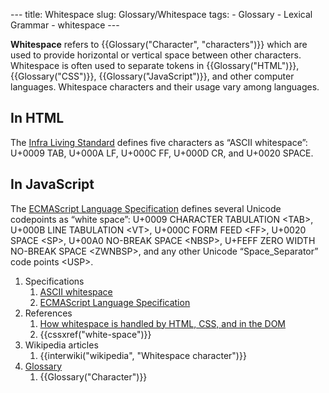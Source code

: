 --- title: Whitespace slug: Glossary/Whitespace tags: - Glossary - Lexical Grammar - whitespace ---

<span class="seoSummary">**Whitespace** refers to {{Glossary("Character", "characters")}} which are used to provide horizontal or vertical space between other characters. Whitespace is often used to separate tokens in {{Glossary("HTML")}}, {{Glossary("CSS")}}, {{Glossary("JavaScript")}}, and other computer languages.</span> Whitespace characters and their usage vary among languages.

## In HTML

The [Infra Living Standard](https://infra.spec.whatwg.org/#ascii-whitespace) defines five characters as “ASCII whitespace”: U+0009 TAB, U+000A LF, U+000C FF, U+000D CR, and U+0020 SPACE.

## In JavaScript

The [ECMAScript Language Specification](https://tc39.es/ecma262/#sec-white-space) defines several Unicode codepoints as “white space”: U+0009 CHARACTER TABULATION &lt;TAB&gt;, U+000B LINE TABULATION &lt;VT&gt;, U+000C FORM FEED &lt;FF&gt;, U+0020 SPACE &lt;SP&gt;, U+00A0 NO-BREAK SPACE &lt;NBSP&gt;, U+FEFF ZERO WIDTH NO-BREAK SPACE &lt;ZWNBSP&gt;, and any other Unicode “Space_Separator” code points &lt;USP&gt;.

1.  Specifications
    1.  [ASCII whitespace](https://infra.spec.whatwg.org/#ascii-whitespace)
    2.  [ECMAScript Language Specification](https://tc39.es/ecma262/#sec-white-space)
2.  References
    1.  [How whitespace is handled by HTML, CSS, and in the DOM](/en-US/docs/Web/API/Document_Object_Model/Whitespace)
    2.  {{cssxref("white-space")}}
3.  Wikipedia articles
    1.  {{interwiki("wikipedia", "Whitespace character")}}
4.  [Glossary](/en-US/docs/Glossary)
    1.  {{Glossary("Character")}}
